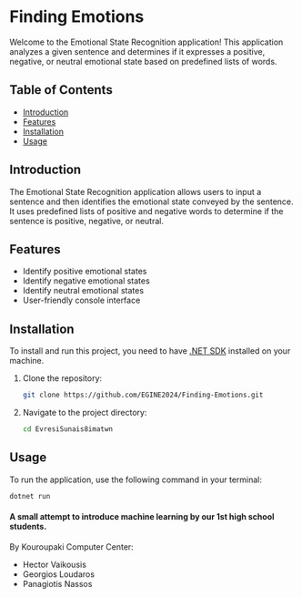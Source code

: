# Finding Emotions

Welcome to the Emotional State Recognition application! This application analyzes a given sentence and determines if it expresses a positive, negative, or neutral emotional state based on predefined lists of words.

## Table of Contents
- [Introduction](#introduction)
- [Features](#features)
- [Installation](#installation)
- [Usage](#usage)

## Introduction
The Emotional State Recognition application allows users to input a sentence and then identifies the emotional state conveyed by the sentence. It uses predefined lists of positive and negative words to determine if the sentence is positive, negative, or neutral.

## Features
- Identify positive emotional states
- Identify negative emotional states
- Identify neutral emotional states
- User-friendly console interface

## Installation
To install and run this project, you need to have [.NET SDK](https://dotnet.microsoft.com/download) installed on your machine.

1. Clone the repository:
    ```sh
    git clone https://github.com/EGINE2024/Finding-Emotions.git
    ```
2. Navigate to the project directory:
    ```sh
    cd EvresiSunais8imatwn
    ```

## Usage
To run the application, use the following command in your terminal:
```sh
dotnet run
```

#### A small attempt to introduce machine learning by our 1st high school students.

By Kouroupaki Computer Center:
- Hector Vaikousis
- Georgios Loudaros
- Panagiotis Nassos
